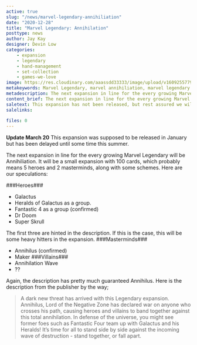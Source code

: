 ```yaml
---
active: true
slug: "/news/marvel-legendary-annihiliation"
date: "2020-12-28"
title: "Marvel Legendary: Annihilation"
posttype: news
author: Jay Kay
designer: Devin Low
categories: 
    - expansion
    - legendary
    - hand-management
    - set-collection
    - games-we-love
image: https://res.cloudinary.com/aaassdd33333/image/upload/v1609255779/annihi.webp
metakeywords: Marvel Legendary, marvel annihiliation, marvel legendary annihiliation, legendary marvel annihiliation, marvel legendary galactus hero
metadescription: The next expansion in line for the every growing Marvel Legendary will be Annihiliation. It will be released Summer 2021.
content_brief: The next expansion in line for the every growing Marvel Legendary will be Annihiliation. It will be released Summer 2021.
saletext: This expansion has not been released, but rest assured we will let you know when!
salelinks: 
   
files: 0
---
```

**Update March 20** This expansion was supposed to be released in January but has been delayed until some time this summer.

 The next expansion in line for the every growing Marvel Legendary will be Annihiliation. It will be a small expansion with 100 cards, which probably means 5 heroes and 2 masterminds, along with some schemes. Here are our speculations:

 ###Heroes###
 - Galactus
 - Heralds of Galactus as a group.
 - Fantastic 4 as a group (confirmed)
 - Dr Doom
 - Super Skrull

 The first three are hinted in the description. If this is the case, this will be some heavy hitters in the expansion.
 ###Masterminds###
 - Annihilus (confirmed)
 - Maker
###Villains###
- Annihilation Wave
- ??

Again, the description has pretty much guaranteed Annihilus.
Here is the description from the publisher by the way;
<blockquote>A dark new threat has arrived with this Legendary expansion. Annihilus, Lord of the Negative Zone has declared war on anyone who crosses his path, causing heroes and villains to band together against this total annihilation. In defense of the universe, you might see former foes such as Fantastic Four team up with Galactus and his Heralds! It’s time for all to stand side by side against the incoming wave of destruction - stand together, or fall apart.</blockquote>